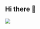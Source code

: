 ## Hi there 👋

![](https://64.media.tumblr.com/3a1f11323c1f579f6b55720928c2c8c4/5c9e3275372ec85e-77/s400x600/b9677d85fb81676fb66d6b5de51ae22f8d6630b3.gifv)




<!--
**timmasso/timmasso** is a ✨ _special_ ✨ repository because its `README.md` (this file) appears on your GitHub profile.

Here are some ideas to get you started:

- 🔭 I’m currently working on ...
- 🌱 I’m currently learning ...
- 👯 I’m looking to collaborate on ...
- 🤔 I’m looking for help with ...
- 💬 Ask me about ...
- 📫 How to reach me: ...
- 😄 Pronouns: ...
- ⚡ Fun fact: ...
-->
